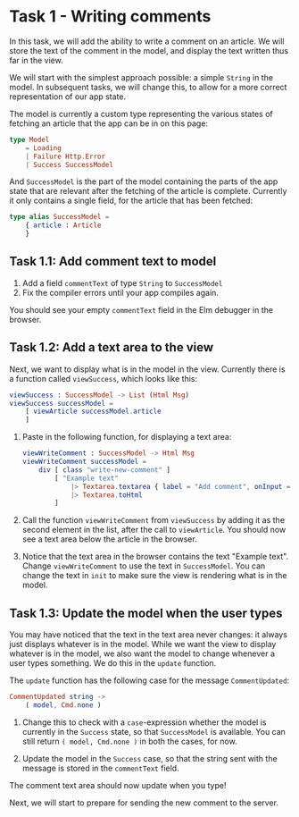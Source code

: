 # Task 1 - Writing comments

In this task, we will add the ability to write a comment on an article.
We will store the text of the comment in the model,
and display the text written thus far in the view.

We will start with the simplest approach possible: a simple `String` in the model.
In subsequent tasks, we will change this,
to allow for a more correct representation of our app state.

The model is currently a custom type representing the various states of fetching
an article that the app can be in on this page:

```elm
type Model
    = Loading
    | Failure Http.Error
    | Success SuccessModel
```

And `SuccessModel` is the part of the model containing the parts of the app state
that are relevant after the fetching of the article is complete.
Currently it only contains a single field, for the article that has been fetched:

```elm
type alias SuccessModel =
    { article : Article
    }
```

## Task 1.1: Add comment text to model

1. Add a field `commentText` of type `String` to `SuccessModel`
2. Fix the compiler errors until your app compiles again.

You should see your empty `commentText` field in the Elm debugger in the browser.

## Task 1.2: Add a text area to the view

Next, we want to display what is in the model in the view.
Currently there is a function called `viewSuccess`, which looks like this:

```elm
viewSuccess : SuccessModel -> List (Html Msg)
viewSuccess successModel =
    [ viewArticle successModel.article
    ]
```

1. Paste in the following function, for displaying a text area:
    ```elm
    viewWriteComment : SuccessModel -> Html Msg
    viewWriteComment successModel =
        div [ class "write-new-comment" ]
            [ "Example text"
                |> Textarea.textarea { label = "Add comment", onInput = CommentUpdated }
                |> Textarea.toHtml
            ]
    ```
2. Call the function `viewWriteComment` from `viewSuccess`
by adding it as the second element in the list, after the call to `viewArticle`.
You should now see a text area below the article in the browser.

3. Notice that the text area in the browser contains the text "Example text".
Change `viewWriteComment` to use the text in `SuccessModel`.
You can change the text in `init` to make sure the view is rendering what is in the model.

## Task 1.3: Update the model when the user types

You may have noticed that the text in the text area never changes:
it always just displays whatever is in the model.
While we want the view to display whatever is in the model,
we also want the model to change whenever a user types something.
We do this in the `update` function.

The `update` function has the following case for the message `CommentUpdated`:

```elm
CommentUpdated string ->
    ( model, Cmd.none )
```

1. Change this to check with a `case`-expression whether the model is
currently in the `Success` state, so that `SuccessModel` is available.
You can still return `( model, Cmd.none )` in both the cases, for now.

2. Update the model in the `Success` case,
so that the string sent with the message is stored in the `commentText` field.

The comment text area should now update when you type!

Next, we will start to prepare for sending the new comment to the server.

